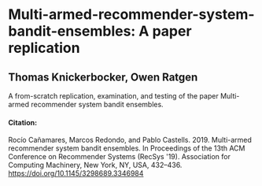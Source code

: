 # Multi-armed-recommender-system-bandit-ensembles: A paper replication
## Thomas Knickerbocker, Owen Ratgen
A from-scratch replication, examination, and testing of the paper Multi-armed recommender system bandit ensembles. 



#### Citation: 
Rocío Cañamares, Marcos Redondo, and Pablo Castells. 2019. Multi-armed recommender system bandit ensembles. In Proceedings of the 13th ACM Conference on Recommender Systems (RecSys '19). Association for Computing Machinery, New York, NY, USA, 432–436. https://doi.org/10.1145/3298689.3346984
